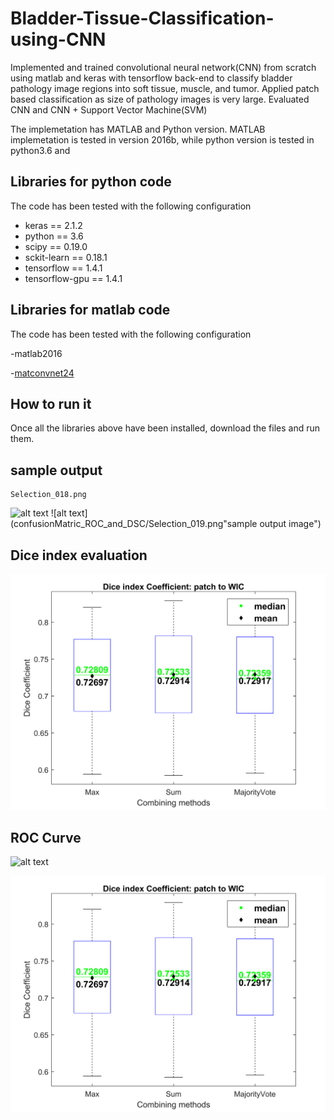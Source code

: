 # Bladder-Tissue-Classification-using-CNN

Implemented and trained convolutional neural network(CNN) from scratch using matlab and keras with tensorflow
back-end to classify bladder pathology image regions into soft tissue, muscle, and tumor. Applied patch based classification as size of pathology images is very large. Evaluated CNN and CNN + Support Vector Machine(SVM)



The implemetation has MATLAB and Python version. MATLAB implemetation is tested in version 2016b, while python version is tested in python3.6 and 

## Libraries for python code
The code has been tested with the following configuration

- keras == 2.1.2
- python == 3.6
- scipy == 0.19.0
- sckit-learn == 0.18.1
- tensorflow == 1.4.1
- tensorflow-gpu == 1.4.1

## Libraries for matlab code
The code has been tested with the following configuration

-matlab2016

-[matconvnet24](http://www.vlfeat.org/matconvnet/)

## How to run it
Once all the libraries above have been installed, download the files and run them.

## sample output
 	Selection_018.png

![alt text](confusionMatric_ROC_and_DSC/DSelection_018.png "sample output image")
![alt text](confusionMatric_ROC_and_DSC/Selection_019.png"sample output image")

## Dice index evaluation
![alt text](confusionMatric_ROC_and_DSC/DC_boxplot.png "Description goes here")

## ROC Curve 
![alt text](confusionMatric_ROC_and_DSC/DSelection_020.png "Description goes here")

![alt text](confusionMatric_ROC_and_DSC/DC_boxplot.png "Description goes here")

